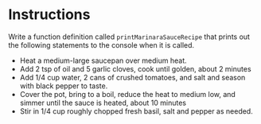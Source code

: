 # Instructions

Write a function definition called `printMarinaraSauceRecipe` that prints out the following statements to the console when it is called.

* Heat a medium-large saucepan over medium heat.
* Add 2 tsp of oil and 5 garlic cloves, cook until golden, about 2 minutes
* Add 1/4 cup water, 2 cans of crushed tomatoes, and salt and season with black pepper to taste.
* Cover the pot, bring to a boil, reduce the heat to medium low, and simmer until the sauce is heated, about 10 minutes
* Stir in 1/4 cup roughly chopped fresh basil, salt and pepper as needed.
